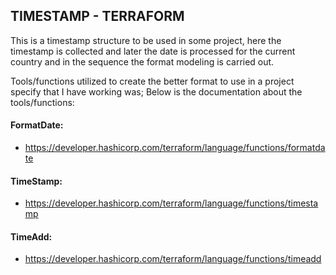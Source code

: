 ## TIMESTAMP - TERRAFORM

This is a timestamp structure to be used in some project, here the timestamp is collected and later the date is processed for the current country and in the sequence the format modeling is carried out.

Tools/functions utilized to create the better format to use in a project specify that I have working was;
Below is the documentation about the tools/functions:

#### FormatDate:
- https://developer.hashicorp.com/terraform/language/functions/formatdate

#### TimeStamp:
- https://developer.hashicorp.com/terraform/language/functions/timestamp

#### TimeAdd:
- https://developer.hashicorp.com/terraform/language/functions/timeadd
